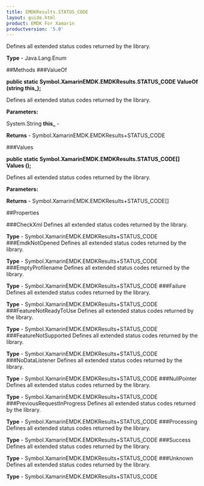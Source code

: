 ```yaml
---
title: EMDKResults.STATUS_CODE
layout: guide.html
product: EMDK For Xamarin 
productversion: '5.0' 
---
```

Defines all extended status codes returned by the library.

**Type** - Java.Lang.Enum

##Methods
###ValueOf

**public static Symbol.XamarinEMDK.EMDKResults.STATUS_CODE ValueOf (string this_);**

Defines all extended status codes returned by the library.

**Parameters:**

System.String **this_**  - 

**Returns** - Symbol.XamarinEMDK.EMDKResults+STATUS_CODE

###Values

**public static Symbol.XamarinEMDK.EMDKResults.STATUS_CODE[] Values ();**

Defines all extended status codes returned by the library.

**Parameters:**

**Returns** - Symbol.XamarinEMDK.EMDKResults+STATUS_CODE[]

##Properties

###CheckXml
Defines all extended status codes returned by the library.

**Type** - Symbol.XamarinEMDK.EMDKResults+STATUS_CODE
###EmdkNotOpened
Defines all extended status codes returned by the library.

**Type** - Symbol.XamarinEMDK.EMDKResults+STATUS_CODE
###EmptyProfilename
Defines all extended status codes returned by the library.

**Type** - Symbol.XamarinEMDK.EMDKResults+STATUS_CODE
###Failure
Defines all extended status codes returned by the library.

**Type** - Symbol.XamarinEMDK.EMDKResults+STATUS_CODE
###FeatureNotReadyToUse
Defines all extended status codes returned by the library.

**Type** - Symbol.XamarinEMDK.EMDKResults+STATUS_CODE
###FeatureNotSupported
Defines all extended status codes returned by the library.

**Type** - Symbol.XamarinEMDK.EMDKResults+STATUS_CODE
###NoDataListener
Defines all extended status codes returned by the library.

**Type** - Symbol.XamarinEMDK.EMDKResults+STATUS_CODE
###NullPointer
Defines all extended status codes returned by the library.

**Type** - Symbol.XamarinEMDK.EMDKResults+STATUS_CODE
###PreviousRequestInProgress
Defines all extended status codes returned by the library.

**Type** - Symbol.XamarinEMDK.EMDKResults+STATUS_CODE
###Processing
Defines all extended status codes returned by the library.

**Type** - Symbol.XamarinEMDK.EMDKResults+STATUS_CODE
###Success
Defines all extended status codes returned by the library.

**Type** - Symbol.XamarinEMDK.EMDKResults+STATUS_CODE
###Unknown
Defines all extended status codes returned by the library.

**Type** - Symbol.XamarinEMDK.EMDKResults+STATUS_CODE

